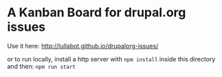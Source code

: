 # A Kanban Board for drupal.org issues

Use it here:
http://lullabot.github.io/drupalorg-issues/

or to run locally, install a http server with ```npm install``` inside this directory and then:
```npm run start```
